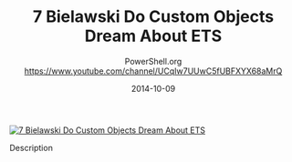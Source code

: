 ﻿---
title: 7   Bielawski   Do Custom Objects Dream About ETS
date: 2014-10-09
tags: PowerShellOrg, Summit, Europe, English, Conference, Powershell Summit Europe 2014
author: PowerShell.org https://www.youtube.com/channel/UCqIw7UUwC5fUBFXYX68aMrQ
---

[![7   Bielawski   Do Custom Objects Dream About ETS](https://i2.ytimg.com/vi/ae8uBxIwhWE/hqdefault.jpg "7   Bielawski   Do Custom Objects Dream About ETS")](https://www.youtube.com/watch?v=ae8uBxIwhWE)

Description
